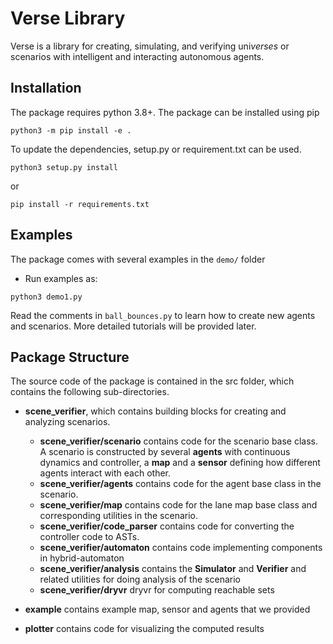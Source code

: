 # Verse Library

Verse is a library for creating, simulating, and verifying uni*verses* or scenarios with intelligent and interacting autonomous agents.  

## Installation
The package requires python 3.8+. The package can be installed using pip

```
python3 -m pip install -e .
```
To update the dependencies, setup.py or requirement.txt can be used.

```
python3 setup.py install
```
or
```
pip install -r requirements.txt
```

## Examples
The package comes with several examples in the  ```demo/``` folder
- Run examples as:

```
python3 demo1.py
```

Read the comments in ```ball_bounces.py``` to learn how to create new agents and scenarios. More detailed tutorials will be provided later.

## Package Structure

The source code of the package is contained in the src folder, which contains the following sub-directories.

- **scene_verifier**, which contains building blocks for creating and analyzing scenarios.
  
  - **scene_verifier/scenario** contains code for the scenario base class. A scenario is constructed by several **agents** with continuous dynamics and controller, a **map** and a **sensor** defining how different agents interact with each other.
  - **scene_verifier/agents** contains code for the agent base class in the scenario. 
  - **scene_verifier/map** contains code for the lane map base class and corresponding utilities in the scenario.
  - **scene_verifier/code_parser** contains code for converting the controller code to ASTs. 
  - **scene_verifier/automaton** contains code implementing components in hybrid-automaton
  - **scene_verifier/analysis** contains the **Simulator** and **Verifier** and related utilities for doing analysis of the scenario
  - **scene_verifier/dryvr** dryvr for computing reachable sets


- **example** contains example map, sensor and agents that we provided


- **plotter** contains code for visualizing the computed results
